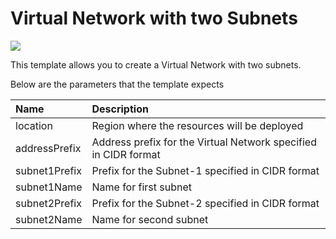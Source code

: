 # Virtual Network with two Subnets

<a href="https://portal.azure.com/#create/Microsoft.Template/uri/https%3A%2F%2Fraw.githubusercontent.com%2FAzure%2Fazure-quickstart-templates%2Fmaster%2F101-two-subnets%2Fazuredeploy.json" target="_blank">
    <img src="http://azuredeploy.net/deploybutton.png"/>
</a>

This template allows you to create a Virtual Network with two subnets.

Below are the parameters that the template expects

| Name   | Description    |
|:--- |:---|
| location | Region where the resources will be deployed |
| addressPrefix | Address prefix for the Virtual Network specified in CIDR format |
| subnet1Prefix | Prefix for the Subnet-1 specified in CIDR format |
| subnet1Name | Name for first subnet |
| subnet2Prefix | Prefix for the Subnet-2 specified in CIDR format |
| subnet2Name | Name for second subnet |
